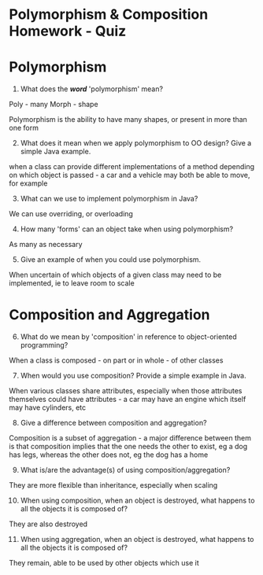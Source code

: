 # Polymorphism & Composition Homework - Quiz

# Polymorphism

1. What does the ___word___ 'polymorphism' mean?

Poly - many 
Morph - shape

Polymorphism is the ability to have many shapes, or present in more than one form



2. What does it mean when we apply polymorphism to OO design? Give a simple Java example.


when a class can provide different implementations of a method depending on which object is passed - a car and a vehicle may both be able to move, for example 


3. What can we use to implement polymorphism in Java?

We can use overriding, or overloading


4. How many 'forms' can an object take when using polymorphism?

As many as necessary


5. Give an example of when you could use polymorphism.

When uncertain of which objects of a given class may need to be implemented, ie to leave room to scale




# Composition and Aggregation

6. What do we mean by 'composition' in reference to object-oriented programming?


When a class is composed - on part or in whole - of other classes


7. When would you use composition? Provide a simple example in Java.


When various classes share attributes, especially when those attributes themselves could have attributes - a car may have an engine which itself may have cylinders, etc



8. Give a difference between composition and aggregation?

Composition is a subset of aggregation - a major difference between them is that composition implies that the one needs the other to exist, eg a dog has legs, whereas the other does not, eg the dog has a home



9. What is/are the advantage(s) of using composition/aggregation?

They are more flexible than inheritance, especially when scaling 



10. When using composition, when an object is destroyed, what happens to all the objects it is composed of?

They are also destroyed 

11. When using aggregation, when an object is destroyed, what happens to all the objects it is composed of?

They remain, able to be used by other objects which use it 